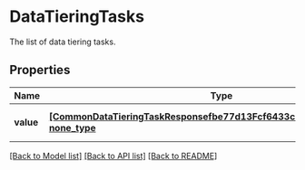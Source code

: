 # DataTieringTasks

The list of data tiering tasks.

## Properties
Name | Type | Description | Notes
------------ | ------------- | ------------- | -------------
**value** | [**[CommonDataTieringTaskResponsefbe77d13Fcf6433cBdb813da7859148d], none_type**](CommonDataTieringTaskResponsefbe77d13Fcf6433cBdb813da7859148d.md) | The list of data tiering tasks. | 

[[Back to Model list]](../README.md#documentation-for-models) [[Back to API list]](../README.md#documentation-for-api-endpoints) [[Back to README]](../README.md)


